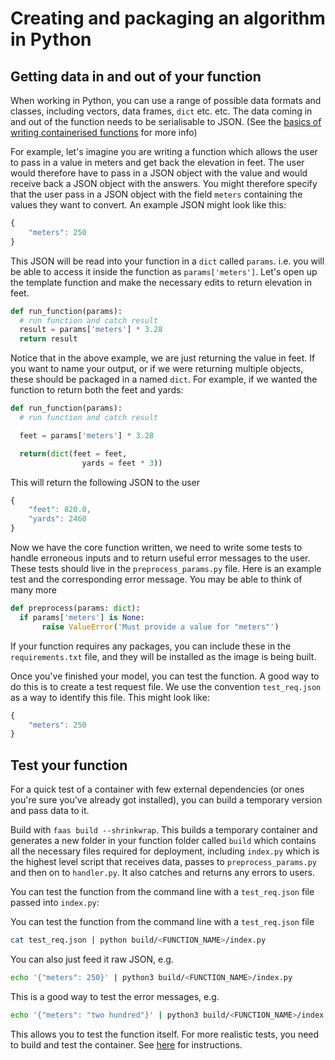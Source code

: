 # Creating and packaging an algorithm in Python

## Getting data in and out of your function

When working in Python, you can use a range of possible data formats and classes, including vectors, data frames, `dict` etc. etc. The data coming in and out of the function needs to be serialisable to JSON. \(See the [basics of writing containerised functions](basics-of-writing-a-function.md) for more info\)

For example, let's imagine you are writing a function which allows the user to pass in a value in meters and get back the elevation in feet. The user would therefore have to pass in a JSON object with the value and would receive back a JSON object with the answers. You might therefore specify that the user pass in a JSON object with the field `meters` containing the values they want to convert. An example JSON might look like this:

```javascript
{
    "meters": 250
}
```

This JSON will be read into your function in a `dict` called `params`. i.e. you will be able to access it inside the function as `params['meters']`. Let's open up the template function and make the necessary edits to return elevation in feet.

```python
def run_function(params): 
  # run function and catch result
  result = params['meters'] * 3.28
  return result
```

Notice that in the above example, we are just returning the value in feet. If you want to name your output, or if we were returning multiple objects, these should be packaged in a named `dict`. For example, if we wanted the function to return both the feet and yards:

```python
def run_function(params):
  # run function and catch result

  feet = params['meters'] * 3.28

  return(dict(feet = feet,
                yards = feet * 3))
```

This will return the following JSON to the user

```javascript
{
    "feet": 820.0,
    "yards": 2460
}
```

Now we have the core function written, we need to write some tests to handle erroneous inputs and to return useful error messages to the user. These tests should live in the `preprocess_params.py` file. Here is an example test and the corresponding error message. You may be able to think of many more

```python
def preprocess(params: dict):
  if params['meters'] is None:
       raise ValueError('Must provide a value for "meters"')
```

If your function requires any packages, you can include these in the `requirements.txt` file, and they will be installed as the image is being built.

Once you've finished your model, you can test the function. A good way to do this is to create a test request file. We use the convention `test_req.json` as a way to identify this file. This might look like:

```javascript
{
    "meters": 250
}
```

## Test your function

For a quick test of a container with few external dependencies \(or ones you're sure you've already got installed\), you can build a temporary version and pass data to it.

Build with `faas build --shrinkwrap`. This builds a temporary container and generates a new folder in your function folder called `build` which contains all the necessary files required for deployment, including `index.py` which is the highest level script that receives data, passes to `preprocess_params.py` and then on to `handler.py`. It also catches and returns any errors to users.

You can test the function from the command line with a `test_req.json` file passed into `index.py`:

You can test the function from the command line with a `test_req.json` file

```bash
cat test_req.json | python build/<FUNCTION_NAME>/index.py
```

You can also just feed it raw JSON, e.g.

```bash
echo '{"meters": 250}' | python3 build/<FUNCTION_NAME>/index.py
```

This is a good way to test the error messages, e.g.

```bash
echo '{"meters": "two hundred"}' | python3 build/<FUNCTION_NAME>/index.py
```

This allows you to test the function itself. For more realistic tests, you need to build and test the container. See [here](https://docs.disarm.io/api-docs/testing-and-debugging-functions/testing-local-function-containers) for instructions.

